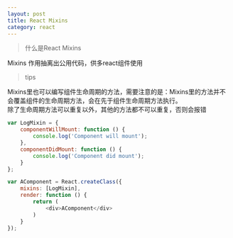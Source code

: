 ```yaml
---
layout: post
title: React Mixins
category: react
---
```


>什么是React Mixins

Mixins 作用抽离出公用代码，供多react组件使用<br>

>tips

Mixins里也可以编写组件生命周期的方法，需要注意的是：Mixins里的方法并不会覆盖组件的生命周期方法，会在先于组件生命周期方法执行。<br>
除了生命周期方法可以重复以外，其他的方法都不可以重复，否则会报错<br>

```js
var LogMixin = {
    componentWillMount: function () {
        console.log('Component will mount');
    },
    componentDidMount: function () {
        console.log('Component did mount');
    }
};

var AComponent = React.createClass({
    mixins: [LogMixin],
    render: function () {
        return (
            <div>AComponent</div>
        )
    }
});
```